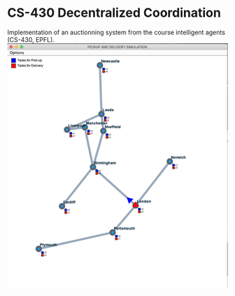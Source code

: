 # CS-430 Decentralized Coordination

Implementation of an auctionning system from the course intelligent agents (CS-430, EPFL).![screen](screen.png)